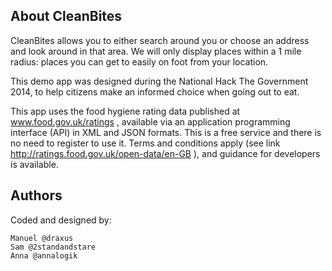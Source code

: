 About CleanBites
-----------
CleanBites allows you to either search around you or choose an address and look around in that area. We will only display places within a 1 mile radius: places you can get to easily on foot from your location.

This demo app was designed during the National Hack The Government 2014, to help citizens make an informed choice when going out to eat.

This app uses the food hygiene rating data published at www.food.gov.uk/ratings , available via an application programming interface (API) in XML and JSON formats. This is a free service and there is no need to register to use it. Terms and conditions apply (see link http://ratings.food.gov.uk/open-data/en-GB ), and guidance for developers is available.


Authors
------------------
Coded and designed by:

    Manuel @draxus
    Sam @2standandstare
    Anna @annalogik

